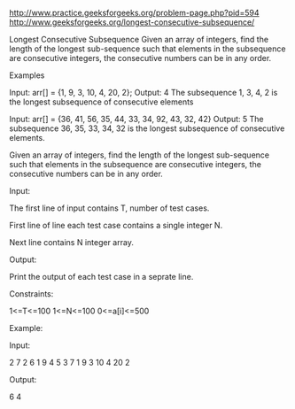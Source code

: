 http://www.practice.geeksforgeeks.org/problem-page.php?pid=594
http://www.geeksforgeeks.org/longest-consecutive-subsequence/

Longest Consecutive Subsequence
Given an array of integers, find the length of the longest sub-sequence such that elements in the subsequence are consecutive integers,
the consecutive numbers can be in any order.

Examples

Input: arr[] = {1, 9, 3, 10, 4, 20, 2};
Output: 4
The subsequence 1, 3, 4, 2 is the longest subsequence
of consecutive elements

Input: arr[] = {36, 41, 56, 35, 44, 33, 34, 92, 43, 32, 42}
Output: 5
The subsequence 36, 35, 33, 34, 32 is the longest subsequence
of consecutive elements. 

Given an array of integers, find the length of the longest sub-sequence such that elements in the subsequence are consecutive integers, the consecutive numbers can be in any order.

Input:

The first line of input contains T, number of test cases.

First line of line each test case contains a single integer N.

Next line contains N integer array.

Output:

Print the output of each test case in a seprate line.

Constraints:

1<=T<=100
1<=N<=100
0<=a[i]<=500

Example:

Input:

2
7
2 6 1 9 4 5 3
7
1 9 3 10 4 20 2

Output:

6
4

